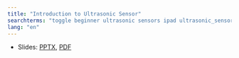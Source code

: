 ```yaml
---
title: "Introduction to Ultrasonic Sensor"
searchterms: "toggle beginner ultrasonic sensors ipad ultrasonic_sensor programming_app app tablet android introduction_to_ultrasonic_sensor"
lang: "en"
---
```

 <ul>
 <li class="ng-binding">Slides:
 <a href="ProgrammingLessons/beginner/Ultrasonic.pptx">PPTX</a>,
 <a href="ProgrammingLessons/beginner/Ultrasonic.pdf">PDF</a>
 
 </ul>
